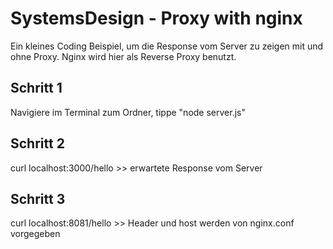 # SystemsDesign - Proxy with nginx 

Ein kleines Coding Beispiel, um die Response vom Server zu zeigen mit und ohne Proxy. Nginx wird hier als Reverse Proxy benutzt.


## Schritt 1
Navigiere im Terminal zum Ordner, tippe "node server.js"

## Schritt 2
curl localhost:3000/hello >> erwartete Response vom Server

## Schritt 3
curl localhost:8081/hello >> Header und host werden von nginx.conf vorgegeben
